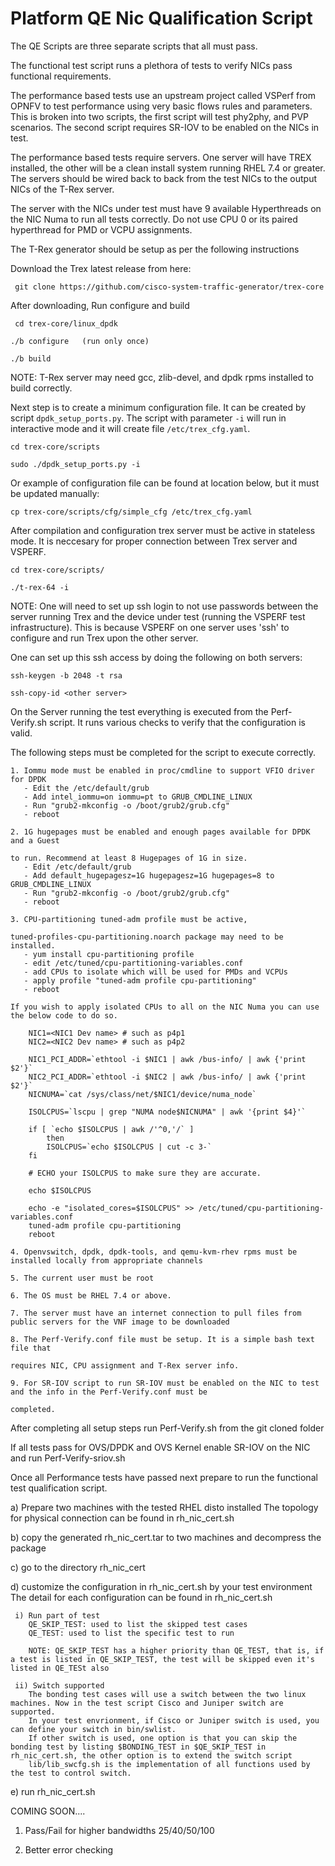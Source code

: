# Platform QE Nic Qualification Script

The QE Scripts are three separate scripts that all must pass.

The functional test script runs a plethora of tests to verify NICs pass functional requirements.

The performance based tests use an upstream project called VSPerf from OPNFV to test performance
using very basic flows rules and parameters. This is broken into two scripts, the first script
will test phy2phy, and PVP scenarios. The second script requires SR-IOV to be enabled on the NICs
in test.

The performance based tests require servers. One server will have TREX installed, the other will
be a clean install system running RHEL 7.4 or greater. The servers should be wired back to back
from the test NICs to the output NICs of the T-Rex server.

The server with the NICs under test must have 9 available Hyperthreads on the NIC Numa to run all
tests correctly. Do not use CPU 0 or its paired hyperthread for PMD or VCPU assignments.

The T-Rex generator should be setup as per the following instructions

Download the Trex latest release from here:

     git clone https://github.com/cisco-system-traffic-generator/trex-core

After downloading, Run configure and build

     cd trex-core/linux_dpdk

    ./b configure   (run only once)

    ./b build

NOTE: T-Rex server may need gcc, zlib-devel, and dpdk rpms installed to build correctly.

Next step is to create a minimum configuration file. It can be created by script ``dpdk_setup_ports.py``.
The script with parameter ``-i`` will run in interactive mode and it will create file ``/etc/trex_cfg.yaml``.

    cd trex-core/scripts

    sudo ./dpdk_setup_ports.py -i

Or example of configuration file can be found at location below, but it must be updated manually:

    cp trex-core/scripts/cfg/simple_cfg /etc/trex_cfg.yaml

After compilation and configuration trex server must be active in stateless mode. It is neccesary for proper connection
between Trex server and VSPERF.

    cd trex-core/scripts/

    ./t-rex-64 -i

NOTE: One will need to set up ssh login to not use passwords between the server
running Trex and the device under test (running the VSPERF test
infrastructure). This is because VSPERF on one server uses 'ssh' to
configure and run Trex upon the other server.

One can set up this ssh access by doing the following on both servers:

    ssh-keygen -b 2048 -t rsa

    ssh-copy-id <other server>

On the Server running the test everything is executed from the Perf-Verify.sh
script. It runs various checks to verify that the configuration is valid.

The following steps must be completed for the script to execute correctly.

    1. Iommu mode must be enabled in proc/cmdline to support VFIO driver for DPDK
       - Edit the /etc/default/grub
       - Add intel_iommu=on iommu=pt to GRUB_CMDLINE_LINUX
       - Run "grub2-mkconfig -o /boot/grub2/grub.cfg"
       - reboot

    2. 1G hugepages must be enabled and enough pages available for DPDK and a Guest

    to run. Recommend at least 8 Hugepages of 1G in size.
       - Edit /etc/default/grub
       - Add default_hugepagesz=1G hugepagesz=1G hugepages=8 to GRUB_CMDLINE_LINUX
       - Run "grub2-mkconfig -o /boot/grub2/grub.cfg"
       - reboot

    3. CPU-partitioning tuned-adm profile must be active,

    tuned-profiles-cpu-partitioning.noarch package may need to be installed.
       - yum install cpu-partitioning profile
       - edit /etc/tuned/cpu-partitioning-variables.conf
       - add CPUs to isolate which will be used for PMDs and VCPUs
       - apply profile "tuned-adm profile cpu-partitioning"
       - reboot

    If you wish to apply isolated CPUs to all on the NIC Numa you can use the below code to do so.

        NIC1=<NIC1 Dev name> # such as p4p1
        NIC2=<NIC2 Dev name> # such as p4p2

        NIC1_PCI_ADDR=`ethtool -i $NIC1 | awk /bus-info/ | awk {'print $2'}`
        NIC2_PCI_ADDR=`ethtool -i $NIC2 | awk /bus-info/ | awk {'print $2'}`
        NICNUMA=`cat /sys/class/net/$NIC1/device/numa_node`

        ISOLCPUS=`lscpu | grep "NUMA node$NICNUMA" | awk '{print $4}'`

        if [ `echo $ISOLCPUS | awk /'^0,'/` ]
            then
            ISOLCPUS=`echo $ISOLCPUS | cut -c 3-`
        fi

        # ECHO your ISOLCPUS to make sure they are accurate.

        echo $ISOLCPUS

        echo -e "isolated_cores=$ISOLCPUS" >> /etc/tuned/cpu-partitioning-variables.conf
        tuned-adm profile cpu-partitioning
        reboot

    4. Openvswitch, dpdk, dpdk-tools, and qemu-kvm-rhev rpms must be installed locally from appropriate channels

    5. The current user must be root

    6. The OS must be RHEL 7.4 or above.

    7. The server must have an internet connection to pull files from public servers for the VNF image to be downloaded

    8. The Perf-Verify.conf file must be setup. It is a simple bash text file that

    requires NIC, CPU assignment and T-Rex server info.

    9. For SR-IOV script to run SR-IOV must be enabled on the NIC to test and the info in the Perf-Verify.conf must be

    completed.

After completing all setup steps run Perf-Verify.sh from the git cloned folder

If all tests pass for OVS/DPDK and OVS Kernel enable SR-IOV on the NIC and run Perf-Verify-sriov.sh

Once all Performance tests have passed next prepare to run the functional test qualification script.

a) Prepare two machines with the tested RHEL disto installed
     The topology for physical connection can be found in rh_nic_cert.sh

  b) copy the generated rh_nic_cert.tar to two machines and decompress the package

  c) go to the directory rh_nic_cert

  d) customize the configuration in rh_nic_cert.sh by your test environment
     The detail for each configuration can be found in rh_nic_cert.sh

     i) Run part of test
        QE_SKIP_TEST: used to list the skipped test cases
        QE_TEST: used to list the specific test to run

        NOTE: QE_SKIP_TEST has a higher priority than QE_TEST, that is, if a test is listed in QE_SKIP_TEST, the test will be skipped even it's listed in QE_TESt also

     ii) Switch supported
        The bonding test cases will use a switch between the two linux machines. Now in the test script Cisco and Juniper switch are supported.
        In your test envrionment, if Cisco or Juniper switch is used, you can define your switch in bin/swlist.
        If other switch is used, one option is that you can skip the bonding test by listing $BONDING_TEST in $QE_SKIP_TEST in rh_nic_cert.sh, the other option is to extend the switch script
        lib/lib_swcfg.sh is the implementation of all functions used by the test to control switch.

  e) run rh_nic_cert.sh

COMING SOON....

  1. Pass/Fail for higher bandwidths 25/40/50/100

  2. Better error checking
